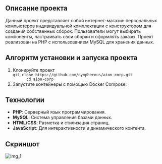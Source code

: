 <body>
<h2>Описание проекта</h2>
<p>Данный проект представляет собой интернет-магазин персональных компьютеров индивидуальной комплектации с конструктором для создания собственных сборок. Пользователи могут выбирать компоненты, настраивать свои сборки и оформлять заказы. Проект реализован на PHP с использованием MySQL для хранения данных.</p>

<h2>Алгоритм установки и запуска проекта</h2>
<ol>
    <li>Клонируйте проект</li>
      <code>git clone https://github.com/nymphernus/aion-corp.git
      cd aion-corp</code>
    <li>Запустите контейнеры с помощью Docker Compose:</li>
</ol>
<h2>Технологии</h2>
<ul>
    <li><b>PHP</b>: Серверный язык программирования.</li>
    <li><b>MySQL</b>: Система управления базами данных.</li>
    <li><b>HTML/CSS</b>: Разметка и стилизация страниц.</li>
    <li><b>JavaScript</b>: Для интерактивности и динамического контента.</li>
</ul>
<h2>Скриншот</h2>
<img src="https://user-images.githubusercontent.com/103174654/229752211-483a3cf6-5fd4-4694-bb82-413255d884c6.png" alt="img_1">
</body>
